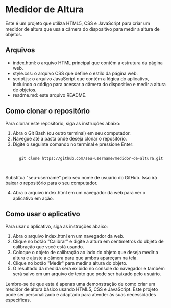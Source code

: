 <!DOCTYPE html>
<html lang="pt-br">
<head>
  <meta charset="UTF-8">
</head>
<body>
  <h1>Medidor de Altura</h1>

  <p>Este é um projeto que utiliza HTML5, CSS e JavaScript para criar um medidor de altura que usa a câmera do dispositivo para medir a altura de objetos.</p>

  <h2>Arquivos</h2>

  <ul>
    <li>index.html: o arquivo HTML principal que contém a estrutura da página web.</li>
    <li>style.css: o arquivo CSS que define o estilo da página web.</li>
    <li>script.js: o arquivo JavaScript que contém a lógica do aplicativo, incluindo o código para acessar a câmera do dispositivo e medir a altura de objetos.</li>
    <li>readme.md: este arquivo README.</li>
  </ul>

  <h2>Como clonar o repositório</h2>

  <p>Para clonar este repositório, siga as instruções abaixo:</p>

  <ol>
    <li>Abra o Git Bash (ou outro terminal) em seu computador.</li>
    <li>Navegue até a pasta onde deseja clonar o repositório.</li>
    <li>Digite o seguinte comando no terminal e pressione Enter:</li>
  </ol>

  <pre>
    <code>
      git clone https://github.com/seu-username/medidor-de-altura.git
    </code>
  </pre>

  <p>Substitua "seu-username" pelo seu nome de usuário do GitHub. Isso irá baixar o repositório para o seu computador.</p>

  <ol start="4">
    <li>Abra o arquivo index.html em um navegador da web para ver o aplicativo em ação.</li>
  </ol>

  <h2>Como usar o aplicativo</h2>

  <p>Para usar o aplicativo, siga as instruções abaixo:</p>

  <ol>
    <li>Abra o arquivo index.html em um navegador da web.</li>
    <li>Clique no botão "Calibrar" e digite a altura em centímetros do objeto de calibração que você está usando.</li>
    <li>Coloque o objeto de calibração ao lado do objeto que deseja medir a altura e ajuste a câmera para que ambos apareçam na tela.</li>
    <li>Clique no botão "Medir" para medir a altura do objeto.</li>
    <li>O resultado da medida será exibido no console do navegador e também será salvo em um arquivo de texto que pode ser baixado pelo usuário.</li>
  </ol>

  <p>Lembre-se de que esta é apenas uma demonstração de como criar um medidor de altura básico usando HTML5, CSS e JavaScript. Este projeto pode ser personalizado e adaptado para atender às suas necessidades específicas.</p>
</body>
</html>
